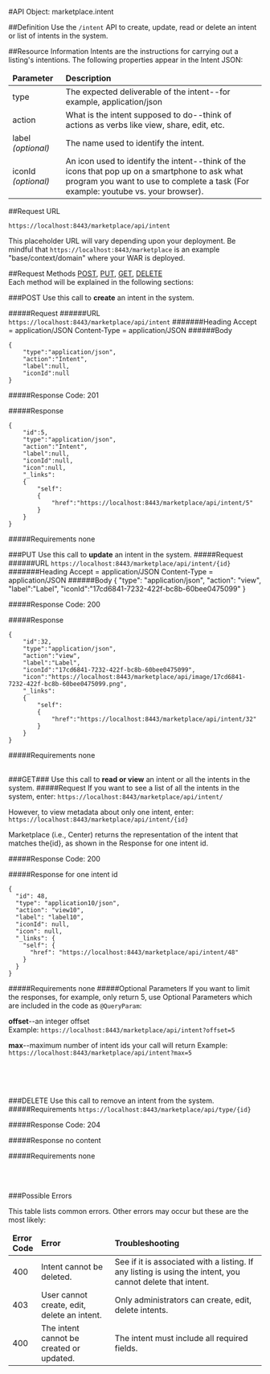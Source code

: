 #API Object: marketplace.intent

##Definition 
Use the `/intent` API to create, update, read or delete an intent or list of intents in the system. 

##Resource Information
Intents are the instructions for carrying out a listing's intentions. The following properties appear in the Intent JSON:

<table style="width:100%">
    <thead>
        <tr>
            <td><b>Parameter</b></td>
            <td><b>Description</b></td
        </tr>
    </thead>
    <tbody>
        <tr>
            <td>type</td>
            <td>The expected deliverable of the intent--for example, application/json</td> 
        </tr>
        <tr>
            <td>action</td>
            <td>What is the intent supposed to do--think of actions as verbs like view, share, edit, etc.</td> 
        </tr>
        <tr>
            <td>label <i>(optional)</i></td>
            <td>The name used to identify the intent.</td> 
        </tr>
        <tr>
            <td>iconId <i>(optional)</i></td>
            <td>An icon used to identify the intent--think of the icons that pop up on a smartphone to ask what program you want to use to complete a task (For example: youtube vs. your browser).</td> 
        </tr>
    </tbody>
</table>
 
##Request URL

`https://localhost:8443/marketplace/api/intent`

This placeholder URL will vary depending upon your deployment. Be mindful that `https://localhost:8443/marketplace` is an example "base/context/domain" where your WAR is deployed.  

##Request Methods
[POST](https://github.com/ozone-development/ozp-rest/blob/master/docs-external/rest/OZP_intentAPI.md#POST),
[PUT](https://github.com/ozone-development/ozp-rest/blob/master/docs-external/rest/OZP_intentAPI.md#PUT), 
[GET](https://github.com/ozone-development/ozp-rest/blob/master/docs-external/rest/OZP_intentAPI.md#GET), 
[DELETE](https://github.com/ozone-development/ozp-rest/blob/master/docs-external/rest/OZP_intentAPI.md#DELETE)
<br>
Each method will be explained in the following sections:

###<a name=POST>POST</a>
Use this call to **create** an intent in the system.

#####Request
######URL
`https://localhost:8443/marketplace/api/intent`
#######Heading
    Accept = application/JSON
    Content-Type = application/JSON
######Body

    {  
        "type":"application/json",
        "action":"Intent",
        "label":null,
        "iconId":null
    }

#####Response Code:
201

#####Response

    {
        "id":5,
        "type":"application/json",
        "action":"Intent",
        "label":null,
        "iconId":null,
        "icon":null,
        "_links":
        {
            "self":
            {
                "href":"https://localhost:8443/marketplace/api/intent/5"
            }
        }
    }

#####Requirements
none
<br>


###<a name=PUT>PUT</a>
Use this call to **update** an intent in the system.
#####Request
######URL
`https://localhost:8443/marketplace/api/intent/{id}`
#######Heading
    Accept = application/JSON
    Content-Type = application/JSON
######Body
    {
         "type": "application/json",
          "action": "view",
          "label":"Label",
          "iconId":"17cd6841-7232-422f-bc8b-60bee0475099"
    }


#####Response Code:
200

#####Response
    
    {
        "id":32,
        "type":"application/json",
        "action":"view",
        "label":"Label",
        "iconId":"17cd6841-7232-422f-bc8b-60bee0475099",
        "icon":"https://localhost:8443/marketplace/api/image/17cd6841-7232-422f-bc8b-60bee0475099.png",
        "_links":
        {
            "self":
            {
                "href":"https://localhost:8443/marketplace/api/intent/32"
            }
        }
    }

#####Requirements
none
<br>
<br>


###<a name=GET>GET</a>###
Use this call to **read or view** an intent or all the intents in the system.
#####Request
If you want to see a list of all the intents in the system, enter:
`https://localhost:8443/marketplace/api/intent/`

However, to view metadata about only one intent, enter:
`https://localhost:8443/marketplace/api/intent/{id}`
 
Marketplace (i.e., Center) returns the representation of the intent that matches the{id}, as shown in the Response for one intent id. 

#####Response Code:
200

#####Response for one intent id

    {
      "id": 48,
      "type": "application10/json",
      "action": "view10",
      "label": "label10",
      "iconId": null,
      "icon": null,
      "_links": {
        "self": {
          "href": "https://localhost:8443/marketplace/api/intent/48"
        }
      }
    }

#####Requirements
none
#####Optional Parameters
If you want to limit the responses, for example, only return 5, use Optional Parameters which are included in the code as `@QueryParam`:

**offset**--an integer offset <br>
Example: `https://localhost:8443/marketplace/api/intent?offset=5`

**max**--maximum number of intent ids your call will return
Example: `https://localhost:8443/marketplace/api/intent?max=5`

<br>
<br>
<br>

###<a name=DELETE>DELETE</a>
Use this call to remove an intent from the system.
#####Requirements
`https://localhost:8443/marketplace/api/type/{id}`

#####Response Code:
204

#####Response
no content<br>    
       
#####Requirements
none

<br>
<br>




###Possible Errors

This table lists common errors. Other errors may occur but these are the most likely:
<table style="width:100%">
    <thead>
        <tr>    
            <td><b>Error <br> Code</b></td>
            <td><b>Error</b></td>
            <td><b>Troubleshooting</b></td>
        </tr>
    </thead>
    <tbody>
        <tr>
            <td>400
            <td>Intent cannot be deleted.
            <td>See if it is associated with a listing. If any listing is using the intent, you cannot delete that intent.</td> 
        </tr>
        <tr>
            <td>403
            <td>User cannot create, edit, delete an intent.
            <td>Only administrators can create, edit, delete intents.</td> 
        </tr>  
        <tr>
            <td>400
            <td>The intent cannot be created or updated.
            <td>The intent must include all required fields.</td> 
        </tr>
    </tbody>
</table> 



